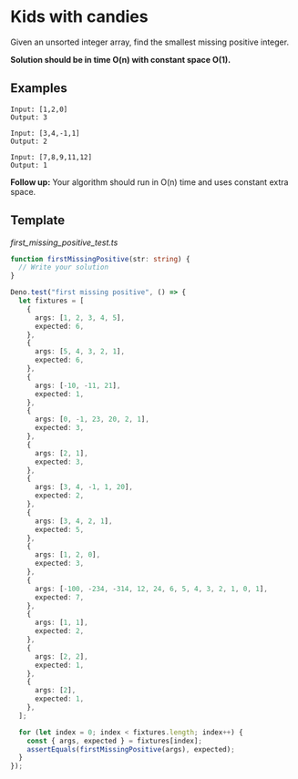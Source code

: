 # Kids with candies

Given an unsorted integer array, find the smallest missing positive integer.

**Solution should be in time O(n) with constant space O(1).**

## Examples

```
Input: [1,2,0]
Output: 3

Input: [3,4,-1,1]
Output: 2

Input: [7,8,9,11,12]
Output: 1
```

**Follow up:** Your algorithm should run in O(n) time and uses constant extra space.

## Template

_first_missing_positive_test.ts_

```ts
function firstMissingPositive(str: string) {
  // Write your solution
}

Deno.test("first missing positive", () => {
  let fixtures = [
    {
      args: [1, 2, 3, 4, 5],
      expected: 6,
    },
    {
      args: [5, 4, 3, 2, 1],
      expected: 6,
    },
    {
      args: [-10, -11, 21],
      expected: 1,
    },
    {
      args: [0, -1, 23, 20, 2, 1],
      expected: 3,
    },
    {
      args: [2, 1],
      expected: 3,
    },
    {
      args: [3, 4, -1, 1, 20],
      expected: 2,
    },
    {
      args: [3, 4, 2, 1],
      expected: 5,
    },
    {
      args: [1, 2, 0],
      expected: 3,
    },
    {
      args: [-100, -234, -314, 12, 24, 6, 5, 4, 3, 2, 1, 0, 1],
      expected: 7,
    },
    {
      args: [1, 1],
      expected: 2,
    },
    {
      args: [2, 2],
      expected: 1,
    },
    {
      args: [2],
      expected: 1,
    },
  ];

  for (let index = 0; index < fixtures.length; index++) {
    const { args, expected } = fixtures[index];
    assertEquals(firstMissingPositive(args), expected);
  }
});
```
